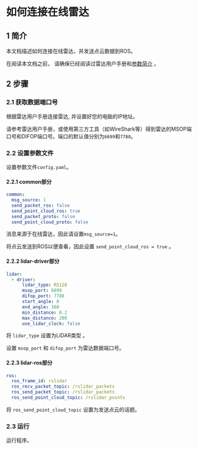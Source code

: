# 如何连接在线雷达

## 1 简介

本文档描述如何连接在线雷达，并发送点云数据到ROS。

在阅读本文档之前， 请确保已经阅读过雷达用户手册和[参数简介](../intro/parameter_intro.md) 。

## 2 步骤

### 2.1 获取数据端口号

根据雷达用户手册连接雷达, 并设置好您的电脑的IP地址。

请参考雷达用户手册，或使用第三方工具（如WireShark等）得到雷达的MSOP端口号和DIFOP端口号。端口的默认值分别为```6699```和```7788```。 

### 2.2 设置参数文件

设置参数文件```config.yaml```。

#### 2.2.1 common部分

```yaml
common:
  msg_source: 1                                       
  send_packet_ros: false                                
  send_point_cloud_ros: true                            
  send_packet_proto: false                              
  send_point_cloud_proto: false                         
```

消息来源于在线雷达，因此请设置```msg_source=1```。

将点云发送到ROS以便查看，因此设置 ```send_point_cloud_ros = true``` 。

#### 2.2.2 lidar-driver部分

```yaml
lidar:
  - driver:
      lidar_type: RS128            
      msop_port: 6699             
      difop_port: 7788           
      start_angle: 0               
      end_angle: 360              
      min_distance: 0.2            
      max_distance: 200           
      use_lidar_clock: false    
```

将 ```lidar_type``` 设置为LiDAR类型 。

设置 ```msop_port``` 和 ```difop_port``` 为雷达数据端口号。

#### 2.2.3 lidar-ros部分

```yaml
ros:
  ros_frame_id: rslidar           
  ros_recv_packet_topic: /rslidar_packets    
  ros_send_packet_topic: /rslidar_packets    
  ros_send_point_cloud_topic: /rslidar_points     
```

将 ```ros_send_point_cloud_topic``` 设置为发送点云的话题。 

### 2.3 运行

运行程序。

